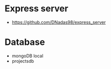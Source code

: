 # Express server

- https://github.com/DNadas98/express_server

# Database

- mongoDB local
- projectsdb
